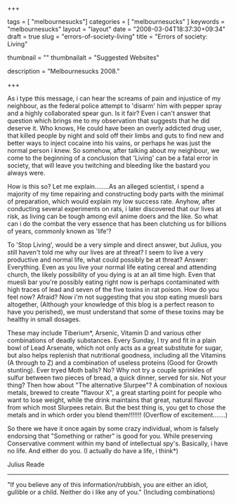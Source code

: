
+++

tags = [ "melbournesucks"]
categories = [ "melbournesucks" ]
keywords = "melbournesucks"
layout = "layout"
date = "2008-03-04T18:37:30+09:34"
draft = true
slug = "errors-of-society-living"
title = "Errors of society: Living"

thumbnail = ""
thumbnailalt = "Suggested Websites"

description = "Melbournesucks 2008."

+++

As i type this message, i can hear the screams of pain and injustice of my neighbour, as the federal police attempt to 'disarm' him with pepper spray and a highly collaborated spear gun. Is it fair? Even i can't answer that question which brings me to my observation that suggests that he did deserve it. Who knows, He could have been an overly addicted drug user, that killed people by night and sold off their limbs and guts to find new and better ways to inject cocaine into his vains, or perhaps he was just the normal person i knew. So somehow, after talking about my neighbour, we come to the beginning of a conclusion that 'Living' can be a fatal error in society, that will leave you twitching and bleeding like the bastard you always were.

How is this so? Let me explain........As an alleged scientist, i spend a majority of my time repairing and constructing body parts with the minimal of preparation, which would explain my low success rate. Anyhow, after conducting several experiments on rats, i later discovered that our lives at risk, as living can be tough among evil anime doers and the like. So what can i do the combat the very essence that has been clutching us for billions of years, commonly known as 'life'?

To 'Stop Living', would be a very simple and direct answer, but Julius, you still haven't told me why our lives are at threat? I seem to live a very productive and normal life, what could possibly be at threat? Answer: Everything. Even as you live your normal life eating cereal and attending church, the likely possibility of you dying is at an all time high. Even that muesli bar you're possibly eating right now is perhaps contaminated with high traces of lead and seven of the five toxins in rat poison. How do you feel now? Afraid? Now i'm not suggesting that you stop eating muesli bars altogether, (Although your knowledge of this blog is a perfect reason to have you perished), we must understand that some of these toxins may be healthy in small dosages.

These may include Tiberium*, Arsenic, Vitamin D and various other combinations of deadly substances. Every Sunday, I try and fit in a plain bowl of Lead Arsenate, which not only acts as a great substitute for sugar, but also helps replenish that nutritional goodness, including all the Vitamins (A through to Z) and a combination of useless proteins (Good for Growth stunting). Ever tryed Moth balls? No? Why not try a couple sprinkles of sulfur between two pieces of bread, a quick dinner, served for six. Not your thing? Then how about "The alternative Slurpee"? A combination of noxious metals, brewed to create "flavour X", a great starting point for people who want to lose weight, while the drink maintains that great, natural flavour from which most Slurpees retain. But the best thing is, you get to chose the metals and in which order you blend them!!!!!!! (Overflow of excitement.......)

So there we have it once again by some crazy individual, whom is falsely endorsing that "Something or rather" is good for you. While preserving Conservative comment within my band of intellectual spy's. Basically, i have no life. And either do you. (I actually do have a life, i think*)

Julius Reade
__________________________________________________

"If you believe any of this information/rubbish, you are either an idiot, gullible or a child. Neither do i like any of you." (Including combinations) 
